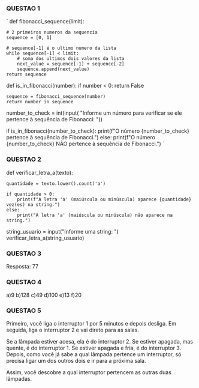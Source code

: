 ### QUESTAO 1
´
def fibonacci_sequence(limit):

    # 2 primeiros numeros da sequencia
    sequence = [0, 1]

    # sequence[-1] é o ultimo numero da lista
    while sequence[-1] < limit:
        # soma dos ultimos dois valores da lista
        next_value = sequence[-1] + sequence[-2]
        sequence.append(next_value)
    return sequence


def is_in_fibonacci(number):
    if number < 0:
        return False

    sequence = fibonacci_sequence(number)
    return number in sequence


number_to_check = int(input(
    "Informe um número para verificar se ele pertence à sequência de Fibonacci: "))

if is_in_fibonacci(number_to_check):
    print(f"O número {number_to_check} pertence à sequência de Fibonacci.")
else:
    print(f"O número {number_to_check} NÃO pertence à sequência de Fibonacci.")
´


### QUESTAO 2

def verificar_letra_a(texto):

    quantidade = texto.lower().count('a')

    if quantidade > 0:
        print(f"A letra 'a' (maiúscula ou minúscula) aparece {quantidade} vez(es) na string.")
    else:
        print("A letra 'a' (maiúscula ou minúscula) não aparece na string.")


string_usuario = input("Informe uma string: ")
verificar_letra_a(string_usuario)

### QUESTAO 3
Resposta: 77

### QUESTAO 4
a)9   b)128  c)49   d)100   e)13   f)20


### QUESTAO 5
Primeiro, você liga o interruptor 1 por 5 minutos e depois desliga. Em seguida, liga o interruptor 2 e vai direto para as salas.

Se a lâmpada estiver acesa, ela é do interruptor 2.
Se estiver apagada, mas quente, é do interruptor 1.
Se estiver apagada e fria, é do interruptor 3.
Depois, como você já sabe a qual lâmpada pertence um interruptor, só precisa ligar um dos outros dois e ir para a próxima sala.

Assim, você descobre a qual interruptor pertencem as outras duas lâmpadas.